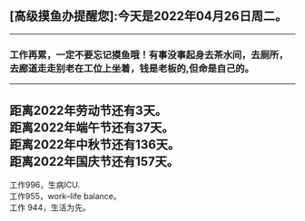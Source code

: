 ## [高级摸鱼办提醒您]:今天是2022年04月26日周二。
---
### 工作再累，一定不要忘记摸鱼哦！有事没事起身去茶水间，去厕所，去廊道走走别老在工位上坐着，钱是老板的,但命是自己的。
---
距离2022年劳动节还有3天。  
距离2022年端午节还有37天。  
距离2022年中秋节还有136天。  
距离2022年国庆节还有157天。  
---
工作996，生病ICU.  
工作955，work–life balance。  
工作 944，生活为先。